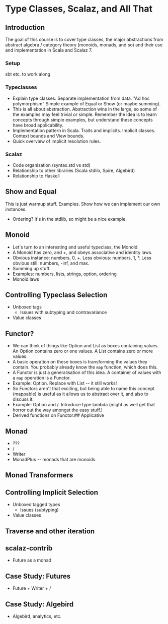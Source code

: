 # Type Classes, Scalaz, and All That
## Introduction
The goal of this course is to cover type classes, the major abstractions from abstract algebra / category theory (monoids, monads, and so) and their use and implementation in Scala and Scalaz 7.
### Setup
sbt etc. to work along
### Typeclasses
- Explain type classes. Separate implementation from data. "Ad hoc polymorphism" Simple example of Equal or Show (or maybe summing).
- This is all about abstraction. Abstraction wins in the large, so some of the examples may feel trivial or simple. Remember the idea is to learn concepts through simple examples, but understand these concepts have broad applicability.
- Implementation pattern in Scala. Traits and implicits. Implicit classes. Context bounds and View bounds.
- Quick overview of implicit resolution rules.
### Scalaz
- Code organisation (syntax.std vs std)
- Relationship to other libraries (Scala stdlib, Spire, Algebird)
- Relationship to Haskell
## Show and Equal
This is just warmup stuff. Examples. Show how we can implement our own instances.
- Ordering? It's in the stdlib, so might be a nice example.
## Monoid
- Let's turn to an interesting and useful typeclass, the Monoid.
- A Monoid has zero, and +, and obeys associative and identity laws.
- Obvious instance: numbers, 0, +. Less obvious: numbers, 1, *. Less obvious still: numbers, -inf, and max.
- Summing up stuff.
- Examples: numbers, lists, strings, option, ordering
- Monoid laws
## Controlling Typeclass Selection
- Unboxed tags
  - Issues with subtyping and contravariance
- Value classes
## Functor?
- We can think of things like Option and List as boxes containing values. An Option contains zero or one values. A List contains zero or more values.
- A basic operation on these boxes is transforming the values they contain. You probably already know the `map` function, which does this.
- A Functor is just a generalisation of this idea. A container of values with a `map` operation is a Functor.
- Example: Option. Replace with List -- it still works!
- So Functors aren't that exciting, but being able to name this concept (mappable) is useful as it allows us to abstract over it, and also to discuss it.
- Example: Option and \/. Introduce type lambda (might as well get that horror out the way amongst the easy stuff.)
- Derived functions on Functor.## Applicative
## Monad
- ???
- \/
- Writer
- MonadPlus -- monads that are monoids.
## Monad Transformers
## Controlling Implicit Selection
- Unboxed tagged types
  - Issues (subtyping)
- Value classes
## Traverse and other iteration
## scalaz-contrib
- Future as a monad
## Case Study: Futures
- Future + Writer + \/
## Case Study: Algebird
- Algebird, analytics, etc.
